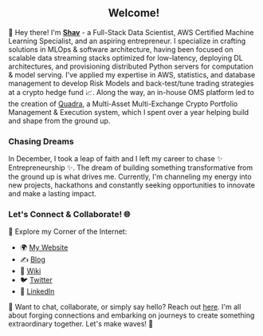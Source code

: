 <h2 align="center"> Welcome! </h2>

👋 Hey there! I'm **[Shav](https://shav.dev/)** - a Full-Stack Data Scientist, AWS Certified Machine Learning Specialist, and an aspiring entrepreneur. I specialize in crafting solutions in MLOps & software architecture, having been focused on scalable data streaming stacks optimized for low-latency, deploying DL architectures, and provisioning distributed Python servers for computation & model serving. I've applied my expertise in AWS, statistics, and database management to develop Risk Models and back-test/tune trading strategies at a crypto hedge fund 📈. Along the way, an in-house OMS platform led to the creation of <a href="https://www.quadra.trade/" rel="noreferrer">Quadra</a>, a Multi-Asset Multi-Exchange Crypto Portfolio Management & Execution system, which I spent over a year helping build and shape from the ground up.

### Chasing Dreams

In December, I took a leap of faith and I left my career to chase ✨ Entrepreneurship ✨. The dream of building something transformative from the ground up is what drives me. Currently, I'm channeling my energy into new projects, hackathons and constantly seeking opportunities to innovate and make a lasting impact.

### Let's Connect & Collaborate! 🌐

🔗 Explore my Corner of the Internet:

- 🌍 [My Website](https://shav.dev/)
- ✍️ [Blog](https://shav.dev/blog)
- 🧠 [Wiki](https://wiki.shav.dev/)
- 🐦 [Twitter](https://twitter.com/Shavtge)
- 💼 [LinkedIn](https://www.linkedin.com/in/shavvimalendiran/)

💬 Want to chat, collaborate, or simply say hello? Reach out [here](https://shav.dev/contact). I'm all about forging connections and embarking on journeys to create something extraordinary together. Let's make waves! 🌊

